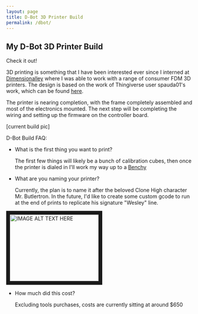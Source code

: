 ```yaml
---
layout: page
title: D-Bot 3D Printer Build
permalink: /dbot/
---
```


## My D-Bot 3D Printer Build

Check it out!

3D printing is something that I have been interested ever since I interned at [Dimensionalley](https://dimensionalley.com "Dimensionalley Website") where I was able to work with a range of consumer FDM 3D printers. The design is based on the work of Thingiverse user spauda01's work, which can be found [here](https://www.thingiverse.com/thing:1001065/).

The printer is nearing completion, with the frame completely assembled and most of the electronics mounted. The next step will be completing the wiring and setting up the firmware on the controller board. 

[current build pic]

D-Bot Build FAQ:

- What is the first thing you want to print?

   The first few things will likely be a bunch of calibration cubes, then once the printer is dialed in I'll work my way up to a [Benchy](https://www.thingiverse.com/thing:763622)

- What are you naming your printer?

   Currently, the plan is to name it after the beloved Clone High character Mr. Butlertron. In the future, I'd like to create some custom gcode to run at the end of prints to replicate his signature "Wesley" line. 
 
 <a href="http://www.youtube.com/watch?feature=player_embedded&v=PgGNWRtceag
" target="_blank"><img src="http://img.youtube.com/vi/PgGNWRtceag/0.jpg" 
alt="IMAGE ALT TEXT HERE" width="240" height="180" border="10" /></a>

- How much did this cost?

   Excluding tools purchases, costs are currently sitting at around $650

   

